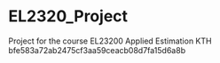 # EL2320_Project
Project for the course EL23200 Applied Estimation KTH bfe583a72ab2475cf3aa59ceacb08d7fa15d6a8b
